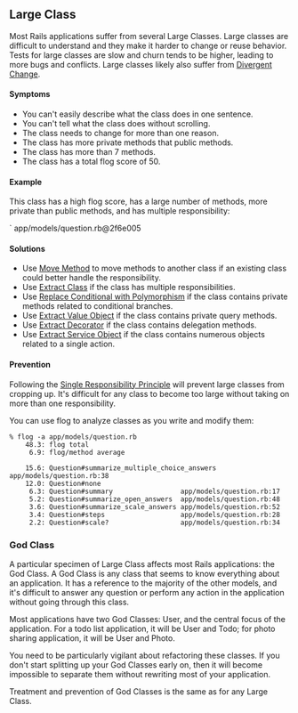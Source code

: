 ## Large Class

Most Rails applications suffer from several Large Classes. Large classes are
difficult to understand and they make it harder to change or reuse behavior.
Tests for large classes are slow and churn tends to be higher, leading to more
bugs and conflicts. Large classes likely also suffer from [Divergent
Change](#divergent-change).

#### Symptoms

* You can't easily describe what the class does in one sentence.
* You can't tell what the class does without scrolling.
* The class needs to change for more than one reason.
* The class has more private methods that public methods.
* The class has more than 7 methods.
* The class has a total flog score of 50.

#### Example

This class has a high flog score, has a large number of methods, more private
than public methods, and has multiple responsibility:

` app/models/question.rb@2f6e005

#### Solutions

* Use [Move Method](#move-method) to move methods to another class if an
  existing class could better handle the responsibility.
* Use [Extract Class](#extract-class) if the class has multiple
  responsibilities.
* Use [Replace Conditional with
  Polymorphism](#replace-conditional-with-polymorphism) if the class contains
  private methods related to conditional branches.
* Use [Extract Value Object](#extract-value-object) if the class contains
  private query methods.
* Use [Extract Decorator](#extract-decorator) if the class contains delegation
  methods.
* Use [Extract Service Object](#extract-service-object) if the class contains
  numerous objects related to a single action.

#### Prevention

Following the [Single Responsibility
Principle](#single-responsibility-principle) will prevent large classes from
cropping up. It's difficult for any class to become too large without taking on
more than one responsibility.

You can use flog to analyze classes as you write and modify them:

    % flog -a app/models/question.rb 
        48.3: flog total
         6.9: flog/method average

        15.6: Question#summarize_multiple_choice_answers app/models/question.rb:38
        12.0: Question#none
         6.3: Question#summary                 app/models/question.rb:17
         5.2: Question#summarize_open_answers  app/models/question.rb:48
         3.6: Question#summarize_scale_answers app/models/question.rb:52
         3.4: Question#steps                   app/models/question.rb:28
         2.2: Question#scale?                  app/models/question.rb:34

### God Class

A particular specimen of Large Class affects most Rails applications: the God
Class. A God Class is any class that seems to know everything about an
application. It has a reference to the majority of the other models, and it's
difficult to answer any question or perform any action in the application
without going through this class.

Most applications have two God Classes: User, and the central focus of the
application. For a todo list application, it will be User and Todo; for photo
sharing application, it will be User and Photo.

You need to be particularly vigilant about refactoring these classes. If you
don't start splitting up your God Classes early on, then it will become
impossible to separate them without rewriting most of your application.

Treatment and prevention of God Classes is the same as for any Large Class.

